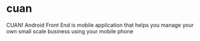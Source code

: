 # cuan
CUAN! Android Front End is mobile application that helps you manage your own small scale business using your mobile phone
